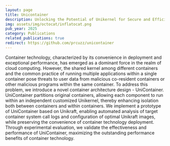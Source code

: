 ```yaml
---
layout: page
title: Unicontainer
description: Unlocking the Potential of Unikernel for Secure and Efficient Containerization
img: assets/img/octocat/inflatocat.png
pub_year: 2025
category: Publications
related_publications: true
redirect: https://github.com/prcuzz/unicontainer
---
```


Container technology, characterized by its convenience in deployment and exceptional performance, has emerged as a dominant force in the realm of cloud computing. However, the shared kernel among different containers and the common practice of running multiple applications within a single container pose threats to user data from malicious co-resident containers or other malicious programs within the same container. To address this problem, we introduce a novel container architecture design - UniContainer. UniContainer partitions original containers, allowing each component to run within an independent customized Unikernel, thereby enhancing isolation both between containers and within containers. We implement a prototype of UniContainer based on Unikraft, enabling automated analysis of target container system call logs and configuration of optimal Unikraft images, while preserving the convenience of container technology deployment. Through experimental evaluation, we validate the effectiveness and performance of UniContainer, maximizing the outstanding performance benefits of container technology.

